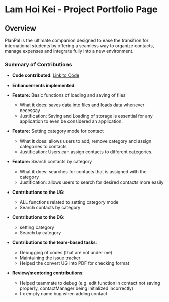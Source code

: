 # Lam Hoi Kei - Project Portfolio Page

## Overview
PlanPal is the ultimate companion designed to ease the transition for international students by offering a seamless way to organize contacts, manage expenses and integrate fully into a new environment.

### Summary of Contributions
- **Code contributed**: [Link to Code](https://nus-cs2113-ay2425s1.github.io/tp-dashboard/?search=anlamm&breakdown=true&sort=groupTitle%20dsc&sortWithin=title&since=2024-09-20&timeframe=commit&mergegroup=&groupSelect=groupByRepos&checkedFileTypes=docs~functional-code~test-code~other)


- **Enhancements implemented**:
- **Feature:** Basic functions of loading and saving of files
  - What it does: saves data into files and loads data whenever necessay 
  - Justification: Saving and Loading of storage is essential for any application to even be considered an application.
- **Feature:** Setting category mode for contact
  - What it does: allows users to add, remove category and assign categories to contacts
  - Justification: Users can assign contacts to different categories.
- **Feature:** Search contacts by category
  - What it does: searches for contacts that is assigned with the category
  - Justification: allows users to search for desired contacts more easily


- **Contributions to the UG**:
    - ALL functions related to setting category mode
    - Search contacts by category


- **Contributions to the DG**:
    - setting category
    - Search by category


- **Contributions to the team-based tasks**:
    - Debugging of codes (that are not under me)
    - Maintaining the issue tracker
    - Helped the convert UG into PDF for checking format


- **Review/mentoring contributions**:
    - Helped teammate to debug (e.g. edit function in contact not saving properly, contactManager being initialized incorrectly)
    - fix empty name bug when adding contact